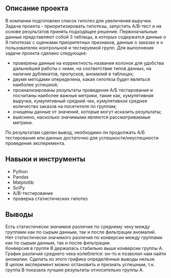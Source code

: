 ## **Описание проекта**  
В компании подготовлен список гипотез для увеличения выручки. Задача проекта - приоритизировать гипотезы, запустить A/B-тест и на основе результатов принять подходящее решение. Первоначальные данные представляют собой 3 таблицы, в которых содержатся данные о 9 гипотезах с оценками приоритетных признаков, данные о заказах и о пользователях контрольной и тестируемой групп. Для выполнения задачи проекта сделано следующее:  

- проверены данные на корректность названия колонок для удобства дальнейшей работы с ними, на соответствие типов данных, на наличие дубликатов, пропусков, аномалий в таблицах;  
- двумя методами опеределена, какая гипотеза будет являться наиболее успешной;  
- проанализированы результаты проведения А/Б тестирования и посчитаны наиболее важные метрики, такие как, кумулятивная выручка, кумулятивный средний чек, кумулятивное среднее количество заказов на посетителя по группам;  
- очищены данные от значений, которые могут исказить результаты;  
- выяснено, насколько значимыми являются рассматриваемые метрики.  


По результатам сделан вывод, необходимо ли продолжать А/Б тестирование или данных достаточно для успешности/неуспешности проведения эксперемента.

## **Навыки и инструменты**  

- Python
- Pandas
- Matplotlib
- SciPy
- A/B-тестирование
- проверка статистических гипотез

## **Выводы**  

Есть статистически значимое различие по среднему чеку между группами как по сырым данным, так и после фильтрации аномалий.  
Нет статистически значимого различия по конверсии между группами как по сырым данным, так и после фильтрации.  
Конверсия в группе B держалась стабильно выше конверсии группы A.  
График различия среднего чека колеблется: он-то и позволил нам найти аномалии. Сделать из этого графика определённые выводы нельзя.  
В целом эксперемент можно остановить и признать успешным, т.к. группа B показала лучшие результаты относительно группы А.  
